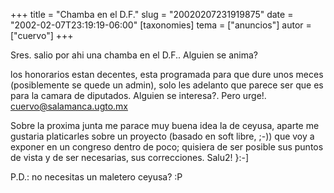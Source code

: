 +++
title = "Chamba en el D.F."
slug = "20020207231919875"
date = "2002-02-07T23:19:19-06:00"
[taxonomies]
tema = ["anuncios"]
autor = ["cuervo"]
+++

Sres. salio por ahi una chamba en el D.F.. Alguien se anima?

<!-- more -->
los honorarios estan decentes, esta programada para que dure unos meces
(posiblemente se quede un admin), solo les adelanto que parece ser que
es para la camara de diputados. Alguien se interesa?. Pero urge!.
<cuervo@salamanca.ugto.mx>

Sobre la proxima junta me parace muy buena idea la de ceyusa, aparte me
gustaria platicarles sobre un proyecto (basado en soft libre, ;-)) que
voy a exponer en un congreso dentro de poco; quisiera de ser posible sus
puntos de vista y de ser necesarias, sus correcciones. Salu2! }:-\]

P.D.: no necesitas un maletero ceyusa? :P
